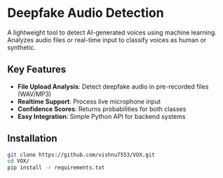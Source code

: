 # Deepfake Audio Detection

A lightweight tool to detect AI-generated voices using machine learning. Analyzes audio files or real-time input to classify voices as human or synthetic.

## Key Features
- **File Upload Analysis**: Detect deepfake audio in pre-recorded files (WAV/MP3)
- **Realtime Support**: Process live microphone input
- **Confidence Scores**: Returns probabilities for both classes
- **Easy Integration**: Simple Python API for backend systems

## Installation
```bash
git clone https://github.com/vishnu7553/VOX.git
cd VOX/
pip install -r requirements.txt